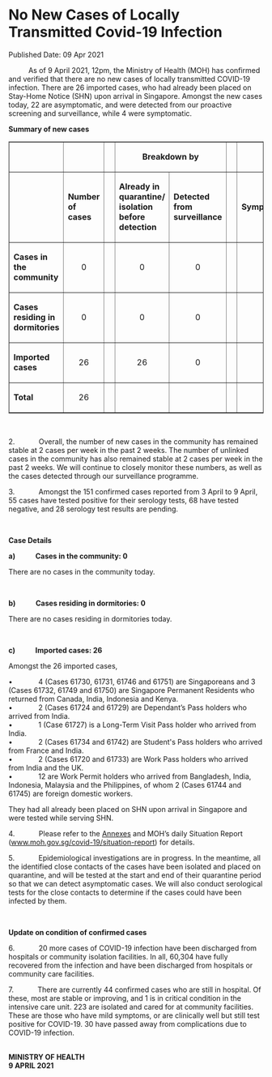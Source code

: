 <html>
    <meta http-equiv="Content-Type" content="text/html; charset=utf-8"/>
    <meta charset="utf-8"/>
    <title>No New Cases of Locally Transmitted Covid-19 Infection</title>
    <body><h1>No New Cases of Locally Transmitted Covid-19 Infection</h1>
    <p>Published Date: 09 Apr 2021</p> <p>&nbsp; &nbsp; &nbsp; &nbsp; &nbsp; As of 9 April 2021, 12pm, the Ministry of Health (MOH) has confirmed and verified that there are no new cases of locally transmitted COVID-19 infection. There are 26 imported cases, who had already been placed on Stay-Home Notice (SHN) upon arrival in Singapore. Amongst the new cases today, 22 are asymptomatic, and were detected from our proactive screening and surveillance, while 4 were symptomatic.&nbsp;</p><p><strong>Summary of new cases</strong><br></p> <table border="1" cellspacing="0" cellpadding="0" width="605"> <tbody><tr> <td width="129"> <p align="right">&nbsp;</p> </td> <td width="60"> <p>&nbsp;</p> </td> <td width="16" valign="top"> <p>&nbsp;</p> </td> <td width="192" colspan="2"> <p align="center"><strong>Breakdown by</strong></p> </td> <td width="16" valign="top"> <p>&nbsp;</p> </td> <td width="192" colspan="2"> <p align="center"><strong>Breakdown by</strong></p> </td> </tr> <tr> <td width="129"> <p align="right">&nbsp;</p> </td> <td width="60"> <p><strong>Number of cases</strong></p> </td> <td width="16" valign="top"> <p>&nbsp;</p> </td> <td width="96"> <p><strong>Already in quarantine/ isolation before detection</strong></p> </td> <td width="96"> <p><strong>Detected from surveillance</strong></p> </td> <td width="16" valign="top"> <p>&nbsp;</p> </td> <td width="96"> <p><strong>Symptomatic</strong></p> </td> <td width="96"> <p><strong>Asymptomatic</strong></p> </td> </tr> <tr> <td width="129"> <p><strong>Cases in the community</strong></p> </td> <td width="60"> <p align="center">0</p> </td> <td width="16" valign="top"> <p align="center">&nbsp;</p> </td> <td width="96"> <p align="center">0</p> </td> <td width="96"> <p align="center">0</p> </td> <td width="16" valign="top"> <p align="center">&nbsp;</p> </td> <td width="96"> <p align="center">0</p> </td> <td width="96"> <p align="center">0</p> </td> </tr> <tr> <td width="129"> <p><strong>Cases residing in dormitories</strong></p> </td> <td width="60"> <p align="center">0</p> </td> <td width="16" valign="top"> <p align="center">&nbsp;</p> </td> <td width="96"> <p align="center">0</p> </td> <td width="96"> <p align="center">0</p> </td> <td width="16" valign="top"> <p align="center">&nbsp;</p> </td> <td width="96"> <p align="center">0</p> </td> <td width="96"> <p align="center">0</p> </td> </tr> <tr> <td width="129"> <p><strong>Imported cases</strong></p> </td> <td width="60"> <p align="center">26</p> </td> <td width="16" valign="top"> <p align="center">&nbsp;</p> </td> <td width="96"> <p align="center">26</p> </td> <td width="96"> <p align="center">0</p> </td> <td width="16" valign="top"> <p align="center">&nbsp;</p> </td> <td width="96"> <p align="center">4</p> </td> <td width="96"> <p align="center">22</p> </td> </tr> <tr> <td width="129"> <p><strong>Total</strong></p> </td> <td width="60"> <p align="center">26</p> </td> <td width="16" valign="top"> <p align="center">&nbsp;</p> </td> <td width="96"> <p align="center">&nbsp;</p> </td> <td width="96"> <p align="center">&nbsp;</p> </td> <td width="16" valign="top"> <p align="center">&nbsp;</p> </td> <td width="96"> <p align="center">&nbsp;</p> </td> <td width="96"> <p align="center">&nbsp;</p> </td> </tr> </tbody></table> <p>&nbsp;</p> <p>2.&nbsp;&nbsp;&nbsp;&nbsp;&nbsp;&nbsp;&nbsp;&nbsp;&nbsp;&nbsp;&nbsp; Overall, the number of new cases in the community has remained stable at 2 cases per week in the past 2 weeks. The number of unlinked cases in the community has also remained stable at 2 cases per week in the past 2 weeks. We will continue to closely monitor these numbers, as well as the cases detected through our surveillance programme.</p><p>3.&nbsp;&nbsp;&nbsp;&nbsp;&nbsp;&nbsp;&nbsp;&nbsp;&nbsp;&nbsp;&nbsp; Amongst the 151 confirmed cases reported from 3 April to 9 April, 55 cases have tested positive for their serology tests, 68 have tested negative, and 28 serology test results are pending.<br></p><p>&nbsp;</p><p><strong>Case Details</strong></p><p><strong>a)&nbsp;&nbsp;&nbsp;&nbsp;&nbsp;&nbsp;&nbsp;&nbsp;&nbsp;&nbsp;&nbsp; Cases in the community: 0</strong><br></p><p>There are no cases in the community today.<br></p><p>&nbsp;</p><p><strong>b)&nbsp;&nbsp;&nbsp;&nbsp;&nbsp;&nbsp;&nbsp;&nbsp;&nbsp;&nbsp;&nbsp; Cases residing in dormitories: 0</strong></p><p>There are no cases residing in dormitories today.<br></p><p>&nbsp;</p><p><strong>c)&nbsp;&nbsp;&nbsp;&nbsp;&nbsp;&nbsp;&nbsp;&nbsp;&nbsp;&nbsp;&nbsp; Imported cases: 26</strong></p><p>Amongst the 26 imported cases,<br></p><p>•&nbsp;&nbsp;&nbsp;&nbsp;&nbsp;&nbsp;&nbsp;&nbsp;&nbsp;&nbsp;&nbsp;&nbsp; 4 (Cases 61730, 61731, 61746 and 61751) are Singaporeans and 3 (Cases 61732, 61749 and 61750) are Singapore Permanent Residents who returned from Canada, India, Indonesia and Kenya.<br>•&nbsp;&nbsp;&nbsp;&nbsp;&nbsp;&nbsp;&nbsp;&nbsp;&nbsp;&nbsp;&nbsp;&nbsp; 2 (Cases 61724 and 61729) are Dependant’s Pass holders who arrived from India.<br>•&nbsp;&nbsp;&nbsp;&nbsp;&nbsp;&nbsp;&nbsp;&nbsp;&nbsp;&nbsp;&nbsp;&nbsp; 1 (Case 61727) is a Long-Term Visit Pass holder who arrived from India.<br>•&nbsp;&nbsp;&nbsp;&nbsp;&nbsp;&nbsp;&nbsp;&nbsp;&nbsp;&nbsp;&nbsp;&nbsp; 2 (Cases 61734 and 61742) are Student's Pass holders who arrived from France and India.<br>•&nbsp;&nbsp;&nbsp;&nbsp;&nbsp;&nbsp;&nbsp;&nbsp;&nbsp;&nbsp;&nbsp;&nbsp; 2 (Cases 61720 and 61733) are Work Pass holders who arrived from India and the UK.<br>•&nbsp;&nbsp;&nbsp;&nbsp;&nbsp;&nbsp;&nbsp;&nbsp;&nbsp;&nbsp;&nbsp;&nbsp; 12 are Work Permit holders who arrived from Bangladesh, India, Indonesia, Malaysia and the Philippines, of whom 2 (Cases 61744 and 61745) are foreign domestic workers.</p><p>They had all already been placed on SHN upon arrival in Singapore and were tested while serving SHN.<br></p><p>4.&nbsp;&nbsp;&nbsp;&nbsp;&nbsp;&nbsp;&nbsp;&nbsp;&nbsp;&nbsp;&nbsp; Please refer to the <a href="/docs/librariesprovider5/pressroom/press-releases/annex-9-apr.pdf?sfvrsn=213a0391_2" title="Annexes">Annexes</a>&nbsp;and MOH’s daily Situation Report (<a href="http://www.moh.gov.sg/covid-19/situation-report" target="_blank" data-saferedirecturl="https://www.google.com/url?q=http://www.moh.gov.sg/covid-19/situation-report&amp;source=gmail&amp;ust=1618067633358000&amp;usg=AFQjCNH7nN-gzcL8OMXuymqPLoTDGgI_8g" title="" class="">www.moh.gov.sg/covid-19/<wbr>situation-report</a>) for details.<br></p><p>5.&nbsp;&nbsp;&nbsp;&nbsp;&nbsp;&nbsp;&nbsp;&nbsp;&nbsp;&nbsp;&nbsp; Epidemiological investigations are in progress. In the meantime, all the identified close contacts of the cases have been isolated and placed on quarantine, and will be tested at the start and end of their quarantine period so that we can detect asymptomatic cases. We will also conduct serological tests for the close contacts to determine if the cases could have been infected by them.<br></p><p><strong>&nbsp;</strong></p><p><strong>Update on condition of confirmed cases</strong></p><p>6.&nbsp;&nbsp;&nbsp;&nbsp;&nbsp;&nbsp;&nbsp;&nbsp;&nbsp;&nbsp;&nbsp; 20 more cases of COVID-19 infection have been discharged from hospitals or community isolation facilities. In all, 60,304 have fully recovered from the infection and have been discharged from hospitals or community care facilities.<br></p><p>7.&nbsp;&nbsp;&nbsp;&nbsp;&nbsp;&nbsp;&nbsp;&nbsp;&nbsp;&nbsp;&nbsp; There are currently 44 confirmed cases who are still in hospital. Of these, most are stable or improving, and 1 is in critical condition in the intensive care unit. 223 are isolated and cared for at community facilities. These are those who have mild symptoms, or are clinically well but still test positive for COVID-19. 30 have passed away from complications due to COVID-19 infection.<br></p><p><br><strong>MINISTRY OF HEALTH<br>9 APRIL 2021</strong></p></body>
</html>